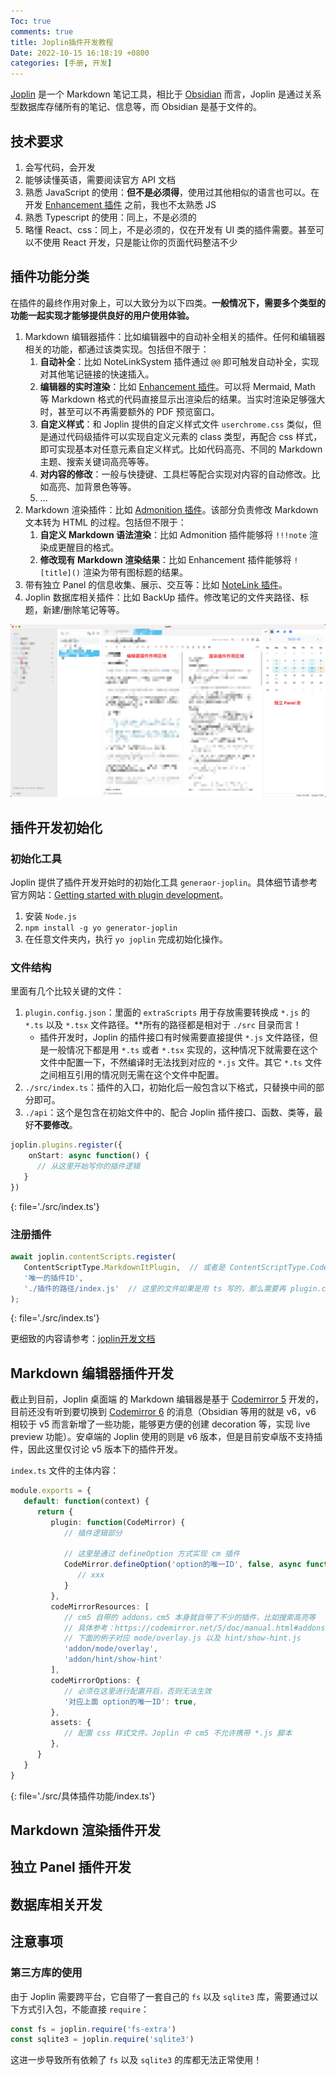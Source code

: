 ```yaml
---
Toc: true
comments: true
title: Joplin插件开发教程
Date: 2022-10-15 16:18:19 +0800
categories: [手册, 开发]
---
```


[Joplin](https://joplinapp.org/) 是一个 Markdown 笔记工具，相比于 [Obsidian](https://obsidian.md/) 而言，Joplin 是通过关系型数据库存储所有的笔记、信息等，而 Obsidian 是基于文件的。

## 技术要求

1. 会写代码，会开发
2. 能够读懂英语，需要阅读官方 API 文档
3. 熟悉 JavaScript 的使用：**但不是必须得**，使用过其他相似的语言也可以。在开发 [Enhancement 插件](https://github.com/SeptemberHX/joplin-plugin-enhancement) 之前，我也不太熟悉 JS
4. 熟悉 Typescript 的使用：同上，不是必须的
5. 略懂 React、css：同上，不是必须的，仅在开发有 UI 类的插件需要。甚至可以不使用 React 开发，只是能让你的页面代码整洁不少

## 插件功能分类

在插件的最终作用对象上，可以大致分为以下四类。**一般情况下，需要多个类型的功能一起实现才能够提供良好的用户使用体验。**

1. Markdown 编辑器插件：比如编辑器中的自动补全相关的插件。任何和编辑器相关的功能，都通过该类实现。包括但不限于：
   1. **自动补全**：比如 NoteLinkSystem 插件通过 `@@` 即可触发自动补全，实现对其他笔记链接的快速插入。
   2. **编辑器的实时渲染**：比如 [Enhancement 插件](https://github.com/SeptemberHX/joplin-plugin-enhancement)。可以将 Mermaid, Math 等 Markdown 格式的代码直接显示出渲染后的结果。当实时渲染足够强大时，甚至可以不再需要额外的 PDF 预览窗口。
   3. **自定义样式**：和 Joplin 提供的自定义样式文件 `userchrome.css` 类似，但是通过代码级插件可以实现自定义元素的 class 类型，再配合 css 样式，即可实现基本对任意元素自定义样式。比如代码高亮、不同的 Markdown 主题、搜索关键词高亮等等。
   4. **对内容的修改**：一般与快捷键、工具栏等配合实现对内容的自动修改。比如高亮、加背景色等等。
   5. ...
2. Markdown 渲染插件：比如 [Admonition 插件](https://github.com/maxnegro/joplin-plugin-admonition)。该部分负责修改 Markdown 文本转为 HTML 的过程。包括但不限于：
   1. **自定义 Markdown 语法渲染**：比如 Admonition 插件能够将 `!!!note` 渲染成更醒目的格式。
   2. **修改现有 Markdown 渲染结果**：比如 Enhancement 插件能够将 `![title]()` 渲染为带有图标题的结果。
3. 带有独立 Panel 的信息收集、展示、交互等：比如 [NoteLink 插件](https://github.com/ylc395/joplin-plugin-note-link-system)。
4. Joplin 数据库相关插件：比如 BackUp 插件。修改笔记的文件夹路径、标题，新建/删除笔记等等。

![不同插件功能的作用区域](/assets/img/JoplinPluginDevelopment/pluginFunctionCategory.png)

## 插件开发初始化

### 初始化工具

Joplin 提供了插件开发开始时的初始化工具 `generaor-joplin`。具体细节请参考官方网站：[Getting started with plugin development](https://joplinapp.org/api/get_started/plugins/)。

1. 安装 `Node.js`
2. `npm install -g yo generator-joplin`
3. 在任意文件夹内，执行 `yo joplin` 完成初始化操作。

### 文件结构

里面有几个比较关键的文件：

1. `plugin.config.json`：里面的 `extraScripts` 用于存放需要转换成 `*.js` 的 `*.ts` 以及 `*.tsx` 文件路径。**所有的路径都是相对于 `./src` 目录而言！
   * 插件开发时，Joplin 的插件接口有时候需要直接提供 `*.js` 文件路径，但是一般情况下都是用 `*.ts` 或者 `*.tsx` 实现的，这种情况下就需要在这个文件中配置一下，不然编译时无法找到对应的 `*.js` 文件。其它 `*.ts` 文件之间相互引用的情况则无需在这个文件中配置。
2. `./src/index.ts`：插件的入口，初始化后一般包含以下格式，只替换中间的部分即可。
3. `./api`：这个是包含在初始文件中的、配合 Joplin 插件接口、函数、类等，最好**不要修改**。

```typescript
joplin.plugins.register({
	onStart: async function() {
      // 从这里开始写你的插件逻辑
   }
})
```
{: file='./src/index.ts'}

### 注册插件

```typescript
await joplin.contentScripts.register(
   ContentScriptType.MarkdownItPlugin,  // 或者是 ContentScriptType.CodeMirrorPlugin, 分别对应 markdown 渲染插件以及 markdown 编辑器插件
   '唯一的插件ID',
   './插件的路径/index.js'  // 这里的文件如果是用 ts 写的，那么需要再 plugin.config.json 文件中配置
);
```
{: file='./src/index.ts'}

更细致的内容请参考：[joplin开发文档](https://joplinapp.org/api/references/plugin_api/enums/contentscripttype.html)


## Markdown 编辑器插件开发

截止到目前，Joplin 桌面端 的 Markdown 编辑器是基于 [Codemirror 5](https://codemirror.net/5/doc/manual.html) 开发的，目前还没有听到要切换到 [Codemirror 6](https://codemirror.net/) 的消息（Obsidian 等用的就是 v6，v6 相较于 v5 而言新增了一些功能，能够更方便的创建 decoration 等，实现 live preview 功能）。安卓端的 Joplin 使用的则是 v6 版本，但是目前安卓版不支持插件，因此这里仅讨论 v5 版本下的插件开发。

`index.ts` 文件的主体内容：

```typescript
module.exports = {
   default: function(context) {
      return {
         plugin: function(CodeMirror) {
            // 插件逻辑部分

            // 这里是通过 defineOption 方式实现 cm 插件
            CodeMirror.defineOption('option的唯一ID', false, async function(cm, val, old) {
               // xxx
            }
         },
         codeMirrorResources: [
            // cm5 自带的 addons，cm5 本身就自带了不少的插件，比如搜索高亮等
            // 具体参考：https://codemirror.net/5/doc/manual.html#addons
            // 下面的例子对应 mode/overlay.js 以及 hint/show-hint.js
            'addon/mode/overlay',
            'addon/hint/show-hint'
         ],
         codeMirrorOptions: {
            // 必须在这里进行配置开启，否则无法生效
            '对应上面 option的唯一ID': true,
         },
         assets: {
            // 配置 css 样式文件。Joplin 中 cm5 不允许携带 *.js 脚本
         },
      }
   }
}
```
{: file='./src/具体插件功能/index.ts'}

## Markdown 渲染插件开发

## 独立 Panel 插件开发

## 数据库相关开发

## 注意事项

### 第三方库的使用

由于 Joplin 需要跨平台，它自带了一套自己的 `fs` 以及 `sqlite3` 库，需要通过以下方式引入包，不能直接 `require`：

```typescript
const fs = joplin.require('fs-extra')
const sqlite3 = joplin.require('sqlite3')
```

这进一步导致所有依赖了 `fs` 以及 `sqlite3` 的库都无法正常使用！
